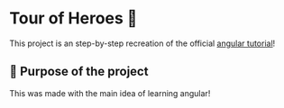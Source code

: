 # Tour of Heroes 🦸
This project is an step-by-step recreation of the official [angular tutorial](https://angular.io/tutorial/tour-of-heroes)!

## 🤔 Purpose of the project
This was made with the main idea of learning angular!